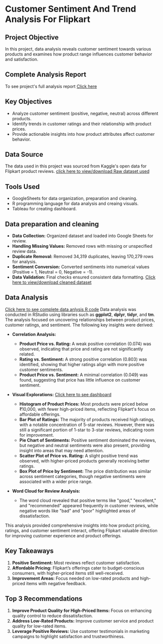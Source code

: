 # Customer Sentiment And Trend Analysis For Flipkart
## Project Objective
In this project, data analysis reveals customer sentiment towards various products and examines how product range influences customer behavior and satisfaction.

## Complete Analysis Report
To see project's full analysis report [Click here](https://github.com/PrateekSharma8368/customer-sentiment-and-trend-analysis-for-flipkart/blob/main/complete%20report%20of%20customer%20sentiment%20and%20trends%20analysis%20for%20flipkart/complete%20report%20of%20customer%20sentiment%20and%20trends%20analysis%20for%20flipkart.pdf)

## Key Objectives
* Analyze customer sentiment (positive, negative, neutral) across different products.
* Identify trends in customer ratings and their relationship with product prices.
* Provide actionable insights into how product attributes affect customer behavior.

## Data Source
The data used in this project was sourced from Kaggle's open data for Flipkart product reviews.
[click here to view/download Raw dataset used](https://github.com/PrateekSharma8368/customer-sentiment-and-trend-analysis-for-flipkart/blob/main/sentiment_and_trends_data/raw_review_sentiment_dataset/raw_review_sentiment_dataset.csv)

## Tools Used
* GoogleSheets for data organization, preparation and cleaning.
* R programming language for data analysis and creaing visuals.
* Tableau for creating dashboard.

## Data preparation and cleaning
* **Data Collection:** Organized dataset and loaded into Google Sheets for review.
* **Handling Missing Values:** Removed rows with missing or unspecified review data.
* **Duplicate Removal:** Removed 34,319 duplicates, leaving 170,279 rows for analysis.
* **Sentiment Conversion:** Converted sentiments into numerical values (Positive = 1, Neutral = 0, Negative = -1).
* **Data Validation:** Final checks ensured consistent data formatting.
[Click here to view/download cleaned dataset](https://github.com/PrateekSharma8368/customer-sentiment-and-trend-analysis-for-flipkart/blob/main/sentiment_and_trends_data/cleaned_review_sentiment_dataset/cleaned_review_sentiment_dataset.csv)

## Data Analysis
[Click here to see complete data anlysis R code](https://github.com/PrateekSharma8368/customer-sentiment-and-trend-analysis-for-flipkart/blob/main/data%20analysis%20R%20code/complete%20data%20analysis%20R%20code%20(1).R)
Data analysis was conducted in RStudio using libraries such as **ggplot2**, **dplyr**, **tidyr**, and **tm**. The analysis focused on uncovering relationships between product prices, customer ratings, and sentiment. The following key insights were derived:

* **Correlation Analysis:**

  * **Product Price vs. Rating:** A weak positive correlation (0.074) was observed, indicating that price and rating are not significantly related.
  * **Rating vs. Sentiment:** A strong positive correlation (0.803) was identified, showing that higher ratings align with more positive customer sentiments.
  * **Product Price vs. Sentiment:** A minimal correlation (0.049) was found, suggesting that price has little influence on customer sentiment.
    
* **Visual Explorations:**
[Click here to see dashboard](https://github.com/PrateekSharma8368/customer-sentiment-and-trend-analysis-for-flipkart/blob/main/data%20visuals%20dashboard/Dashboard%201%20(1).png)
  * **Histogram of Product Prices:** Most products were priced below ₹10,000, with fewer high-priced items, reflecting Flipkart's focus on affordable offerings.
  * **Bar Plot of Ratings:** The majority of products received high ratings, with a notable concentration of 5-star reviews. However, there was still a significant portion of 1-star to 3-star reviews, indicating room for improvement.
  * **Pie Chart of Sentiments:** Positive sentiment dominated the reviews, but negative and neutral sentiments were also present, providing insight into areas that may need attention.
  * **Scatter Plot of Price vs. Rating:** A slight positive trend was observed, with higher-priced products generally receiving better ratings.
  * **Box Plot of Price by Sentiment:** The price distribution was similar across sentiment categories, though negative sentiments were associated with a wider price range.

* **Word Cloud for Review Analysis:**
  * The word cloud revealed that positive terms like "good," "excellent," and "recommended" appeared frequently in customer reviews, while negative words like "bad" and "poor" highlighted areas of dissatisfaction.

This analysis provided comprehensive insights into how product pricing, ratings, and customer sentiment interact, offering Flipkart valuable direction for improving customer experience and product offerings.

## Key Takeaways
1. **Positive Sentiment:** Most reviews reflect customer satisfaction.
2. **Affordable Pricing:** Flipkart’s offerings cater to budget-conscious consumers, with higher-priced items still well-received.
3. **Improvement Areas:** Focus needed on low-rated products and high-priced items with negative feedback.

## Top 3 Recommendations
1. **Improve Product Quality for High-Priced Items:** Focus on enhancing quality control to reduce dissatisfaction.
2. **Address Low-Rated Products:** Improve customer service and product quality for low-rated items.
3. **Leverage Positive Reviews:** Use customer testimonials in marketing campaigns to highlight satisfaction and trustworthiness.
